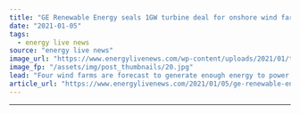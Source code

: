 ```yaml
---
title: "GE Renewable Energy seals 1GW turbine deal for onshore wind farm complex in New Mexico"
date: "2021-01-05"
tags: 
  - energy live news
source: "energy live news"
image_url: "https://www.energylivenews.com/wp-content/uploads/2021/01/tall-wind-turbine.jpg"
image_fp: "/assets/img/post_thumbnails/20.jpg"
lead: "Four wind farms are forecast to generate enough energy to power the equivalent of 590,000 homes"
article_url: "https://www.energylivenews.com/2021/01/05/ge-renewable-energy-seals-1gw-turbine-deal-for-onshore-wind-farm-complex-in-new-mexico/"
---
```


---
